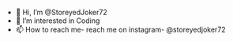 - 👋 Hi, I’m @StoreyedJoker72
- 👀 I’m interested in Coding 
- 📫 How to reach me- reach me on instagram- @storeyedjoker72

<!---
StoreyedJoker72/StoreyedJoker72 is a ✨ special ✨ repository because its `README.md` (this file) appears on your GitHub profile.
You can click the Preview link to take a look at your changes.
--->
